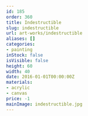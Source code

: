 ```yaml
---
id: 185
order: 360
title: Indestructible
slug: indestructible
url: art-works/indestructible
aliases: []
categories:
- painting
inStock: false
isVisible: false
height: 60
width: 40
date: 2016-01-01T00:00:00Z
materials:
- acrylic
- canvas
price: -1
mainImage: indestructible.jpg
---
```

